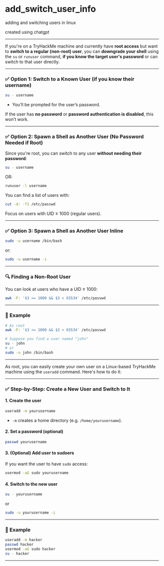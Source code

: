 # add_switch_user_info
adding and switching users in linux

created using chatgpt

---

If you're on a TryHackMe machine and currently have **root access** but want to **switch to a regular (non-root) user**, you can **downgrade your shell** using the `su` or `runuser` command, **if you know the target user's password** or can switch to that user directly.

---

### ✅ **Option 1: Switch to a Known User (if you know their username)**

```bash
su - username
```

* You’ll be prompted for the user’s password.

If the user has **no password** or **password authentication is disabled**, this won’t work.

---

### ✅ **Option 2: Spawn a Shell as Another User (No Password Needed if Root)**

Since you're root, you can switch to any user **without needing their password**:

```bash
su - username
```

OR:

```bash
runuser -l username
```

You can find a list of users with:

```bash
cut -d: -f1 /etc/passwd
```

Focus on users with UID ≥ 1000 (regular users).

---

### ✅ **Option 3: Spawn a Shell as Another User Inline**

```bash
sudo -u username /bin/bash
```

or:

```bash
sudo -u username -i
```

---

### 🔍 **Finding a Non-Root User**

You can look at users who have a UID ≥ 1000:

```bash
awk -F: '$3 >= 1000 && $3 < 65534' /etc/passwd
```

---

### 🧪 Example

```bash
# As root
awk -F: '$3 >= 1000 && $3 < 65534' /etc/passwd

# Suppose you find a user named "john"
su - john
# or
sudo -u john /bin/bash
```

---

As root, you can easily create your own user on a Linux-based TryHackMe machine using the `useradd` command. Here's how to do it:

---

### ✅ **Step-by-Step: Create a New User and Switch to It**

#### 1. **Create the user**

```bash
useradd -m yourusername
```

* `-m` creates a home directory (e.g. `/home/yourusername`).

#### 2. **Set a password (optional)**

```bash
passwd yourusername
```

#### 3. **(Optional) Add user to sudoers**

If you want the user to have `sudo` access:

```bash
usermod -aG sudo yourusername
```

#### 4. **Switch to the new user**

```bash
su - yourusername
```

or

```bash
sudo -u yourusername -i
```

---

### 🧪 Example

```bash
useradd -m hacker
passwd hacker
usermod -aG sudo hacker
su - hacker
```

---


